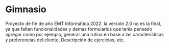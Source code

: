 # Gimnasio
 Proyecto de fin de año EMT Informática 2022.
 la versión 2.0 no es la final, ya que faltan funcionalidades y demas formularios que tenia pensado agregar como por ejemplo, generar una rutina en base a las características y preferencias del cliente, Descripción de ejercicios, etc. 
